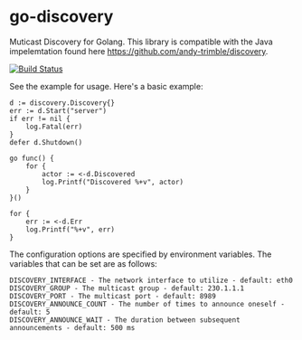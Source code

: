 # go-discovery
Muticast Discovery for Golang. This library is compatible with the Java impelemtation found here https://github.com/andy-trimble/discovery.

[![Build Status](https://travis-ci.org/andy-trimble/go.discovery.svg?branch=master)](https://travis-ci.org/andy-trimble/go.discovery)

See the example for usage. Here's a basic example:

```Golang
d := discovery.Discovery{}
err := d.Start("server")
if err != nil {
	log.Fatal(err)
}
defer d.Shutdown()

go func() {
	for {
		actor := <-d.Discovered
		log.Printf("Discovered %+v", actor)
	}
}()

for {
	err := <-d.Err
	log.Printf("%+v", err)
}
```

The configuration options are specified by environment variables. The variables that can be set are as follows:

```
DISCOVERY_INTERFACE - The network interface to utilize - default: eth0
DISCOVERY_GROUP - The multicast group - default: 230.1.1.1
DISCOVERY_PORT - The multicast port - default: 8989
DISCOVERY_ANNOUNCE_COUNT - The number of times to announce oneself - default: 5
DISCOVERY_ANNOUNCE_WAIT - The duration between subsequent announcements - default: 500 ms
```
